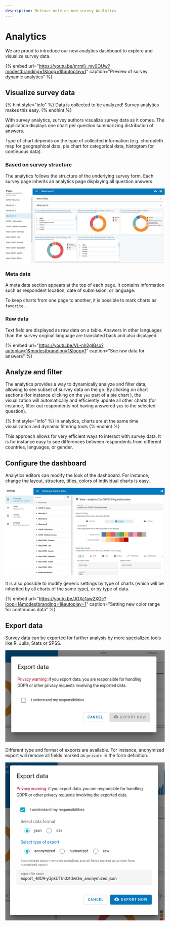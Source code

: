 ```yaml
---
description: Release note on new survey Analytics
---
```


# Analytics

We are proud to introduce our new analytics dashboard to explore and visualize survey data.

{% embed url="https://youtu.be/mrmI\_mv0OUw?modestbranding=1&loop=1&autoplay=1" caption="Preview of survey dynamic analytics" %}

## Visualize survey data

{% hint style="info" %}
Data is collected to be analyzed! Survey analytics makes this easy.
{% endhint %}

With survey analytics, survey authors visualize survey data as it comes. The application displays one chart per question summarizing distribution of answers. 

Type of chart depends on the type of collected information \(e.g. choropleth map for geographical data, pie chart for categorical data, histogram for continuous data\).

### Based on survey structure

The analytics follows the structure of the underlying survey form. Each survey page inherits an analytics page displaying all question answers. 

![Screenshot of analytics, with survey structure on left menu](../.gitbook/assets/image%20%28241%29.png)

### Meta data

A meta data section appears at the top of each page. It contains information such as respondent location, date of submission, or language. 

To keep charts from one page to another, it is possible to mark charts as `favorite`  . 

### Raw data

Text field are displayed as raw data on a table. Answers in other languages than the survey original language are translated back and also displayed. 

{% embed url="https://youtu.be/VL-nh2glGso?autoplay=1&modestbranding=1&loop=1" caption="See raw data for answers" %}



## Analyze and filter

The analytics provides a way to dynamically analyze and filter data, allowing to see subset of survey data on the go. By clicking on chart sections \(for instance clicking on the `yes` part of a pie chart \), the visualization will automatically and efficiently update all other charts \(for instance, filter out respondents not having answered `yes` to the selected question\).  

{% hint style="info" %}
In analytics, charts are at the same time visualization and dynamic filtering tools
{% endhint %}

This approach allows for very efficient ways to interact with survey data. It is for instance easy to see differences between respondents from different countries, languages, or gender.

## Configure the dashboard

Analytics editors can modify the look of the dashboard. For instance, change the layout, structure, titles, colors of individual charts is easy.  

![Screenshot of the dashboard composition editor](../.gitbook/assets/image%20%28245%29.png)

It is also possible to modify generic settings by type of charts \(which will be inherited by all charts of the same type\), or by type of data. 

{% embed url="https://youtu.be/JGXc1aw2XGc?loop=1&modestbranding=1&autoplay=1" caption="Setting new color range for continuous data" %}



## Export data

Survey data can be exported for further analysis by more specialized tools like R, Julia, Stats or SPSS. 

![Consent form highlighting data handling responsibilty](../.gitbook/assets/image%20%28244%29.png)

Different type and format of exports are available. For instance, anonymized export will remove all fields marked as `private` in the form definition. 

![](../.gitbook/assets/image%20%28240%29.png)



